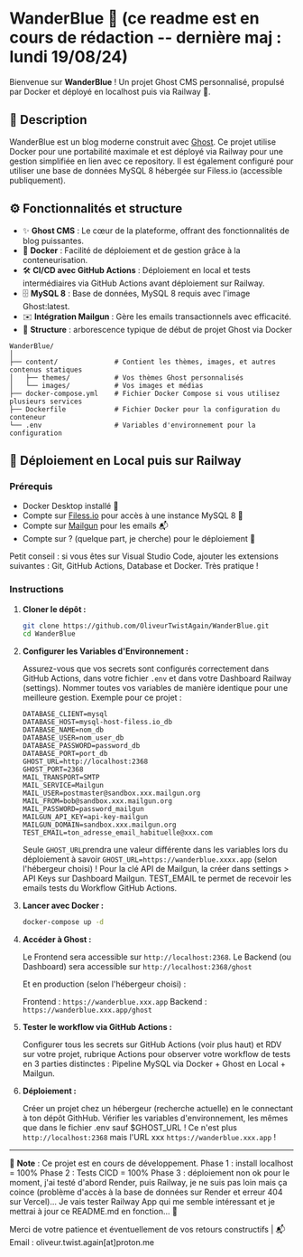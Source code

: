 # WanderBlue 🌊 (ce readme est en cours de rédaction -- dernière maj : lundi 19/08/24)

Bienvenue sur **WanderBlue** ! Un projet Ghost CMS personnalisé, propulsé par Docker et déployé en localhost puis via Railway 🚀.

## 📝 Description

WanderBlue est un blog moderne construit avec [Ghost](https://ghost.org/). Ce projet utilise Docker pour une portabilité maximale et est déployé via Railway pour une gestion simplifiée en lien avec ce repository. Il est également configuré pour utiliser une base de données MySQL 8 hébergée sur Filess.io (accessible publiquement).

## ⚙️ Fonctionnalités et structure

- ✨ **Ghost CMS** : Le cœur de la plateforme, offrant des fonctionnalités de blog puissantes.
- 🐳 **Docker** : Facilité de déploiement et de gestion grâce à la conteneurisation.
- 🛠️ **CI/CD avec GitHub Actions** : Déploiement en local et tests intermédiaires via GitHub Actions avant déploiement sur Railway.
- 🗄️ **MySQL 8** : Base de données, MySQL 8 requis avec l'image Ghost:latest.
- ✉️ **Intégration Mailgun** : Gère les emails transactionnels avec efficacité.
- 📝 **Structure** : arborescence typique de début de projet Ghost via Docker

```
WanderBlue/
│
├── content/              # Contient les thèmes, images, et autres contenus statiques
│   ├── themes/           # Vos thèmes Ghost personnalisés
│   └── images/           # Vos images et médias
├── docker-compose.yml    # Fichier Docker Compose si vous utilisez plusieurs services
├── Dockerfile            # Fichier Docker pour la configuration du conteneur
└── .env                  # Variables d'environnement pour la configuration
```

## 🚀 Déploiement en Local puis sur Railway

### Prérequis

- Docker Desktop installé 🐳
- Compte sur [Filess.io](https://filess.io) pour accès à une instance MySQL 8 💾
- Compte sur [Mailgun](https://www.mailgun.com/) pour les emails 📬
- Compte sur ? (quelque part, je cherche) pour le déploiement 🥁

Petit conseil : si vous êtes sur Visual Studio Code, ajouter les extensions suivantes : Git, GitHub Actions, Database et Docker. Très pratique !

### Instructions

1. **Cloner le dépôt :**

   ```bash
   git clone https://github.com/OliveurTwistAgain/WanderBlue.git
   cd WanderBlue
   ```

2. **Configurer les Variables d'Environnement :**

   Assurez-vous que vos secrets sont configurés correctement dans GitHub Actions, dans votre fichier `.env` et dans votre Dashboard Railway (settings). Nommer toutes vos variables de manière identique pour une meilleure gestion. Exemple pour ce projet :

   ```
   DATABASE_CLIENT=mysql
   DATABASE_HOST=mysql-host-filess.io_db
   DATABASE_NAME=nom_db
   DATABASE_USER=nom_user_db
   DATABASE_PASSWORD=password_db
   DATABASE_PORT=port_db
   GHOST_URL=http://localhost:2368
   GHOST_PORT=2368
   MAIL_TRANSPORT=SMTP
   MAIL_SERVICE=Mailgun
   MAIL_USER=postmaster@sandbox.xxx.mailgun.org
   MAIL_FROM=bob@sandbox.xxx.mailgun.org
   MAIL_PASSWORD=password_mailgun
   MAILGUN_API_KEY=api-key-mailgun
   MAILGUN_DOMAIN=sandbox.xxx.mailgun.org
   TEST_EMAIL=ton_adresse_email_habituelle@xxx.com
   ```

   Seule `GHOST_URL`prendra une valeur différente dans les variables lors du déploiement à savoir `GHOST_URL=https://wanderblue.xxxx.app` (selon l'hébergeur choisi) ! Pour la clé API de Mailgun, la créer dans settings > API Keys sur Dashboard Mailgun. TEST_EMAIL te permet de recevoir les emails tests du Workflow GitHub Actions.

3. **Lancer avec Docker :**

   ```bash
   docker-compose up -d
   ```

4. **Accéder à Ghost :**

   Le Frontend sera accessible sur `http://localhost:2368`.
   Le Backend (ou Dashboard) sera accessible sur `http://localhost:2368/ghost`

   Et en production (selon l'hébergeur choisi) :

   Frontend : `https://wanderblue.xxx.app`
   Backend : `https://wanderblue.xxx.app/ghost`

5. **Tester le workflow via GitHub Actions :**

   Configurer tous les secrets sur GitHub Actions (voir plus haut) et RDV sur votre projet, rubrique Actions pour observer votre workflow de tests en 3 parties distinctes : Pipeline MySQL via Docker + Ghost en Local + Mailgun.

6. **Déploiement :**

   Créer un projet chez un hébergeur (recherche actuelle) en le connectant à ton dépôt GithHub. Vérifier les variables d'environnement, les mêmes que dans le fichier .env sauf $GHOST_URL ! Ce n'est plus `http://localhost:2368` mais l'URL xxx `https://wanderblue.xxx.app` !

---

📝 **Note** : Ce projet est en cours de développement.
Phase 1 : install localhost = 100%
Phase 2 : Tests CICD = 100%
Phase 3 : déploiement non ok pour le moment, j'ai testé d'abord Render, puis Railway, je ne suis pas loin mais ça coince (problème d'accès à la base de données sur Render et erreur 404 sur Vercel)... Je vais tester Railway App qui me semble intéressant et je mettrai à jour ce README.md en fonction... 🤞

Merci de votre patience et éventuellement de vos retours constructifs | 📬 Email : oliveur.twist.again[at]proton.me
